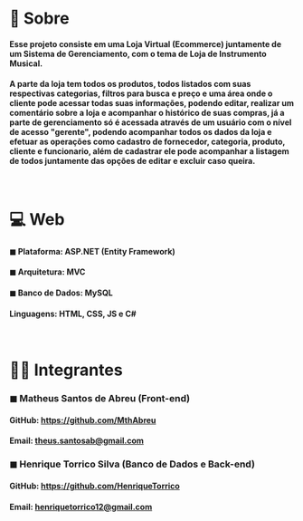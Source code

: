 # 📌 Sobre

#### <p>Esse projeto consiste em uma Loja Virtual (Ecommerce) juntamente de um Sistema de Gerenciamento, com o tema de Loja de Instrumento Musical.</p>

#### <p>A parte da loja tem todos os produtos, todos listados com suas respectivas categorias, filtros para busca e preço e uma área onde o cliente pode acessar todas suas informações, podendo editar, realizar um comentário sobre a loja e acompanhar o histórico de suas compras, já a parte de gerenciamento só é acessada através de um usuário com o nível de acesso "gerente", podendo acompanhar todos os dados da loja e efetuar as operações como cadastro de fornecedor, categoria, produto, cliente e funcionario, além de cadastrar ele pode acompanhar a listagem de todos juntamente das opções de editar e excluir caso queira.</p>

<br>

# 💻 Web
#### ◼ Plataforma: ASP.NET (Entity Framework)<br>
#### ◼ Arquitetura: MVC <br>
#### ◼ Banco de Dados: MySQL<br>
#### Linguagens: HTML, CSS, JS e C#

<br>

# 👨‍💻 Integrantes
### ◼ Matheus Santos de Abreu (Front-end) <br>
#### GitHub: https://github.com/MthAbreu
#### Email: theus.santosab@gmail.com

### ◼ Henrique Torrico Silva (Banco de Dados e Back-end) <br>
#### GitHub: https://github.com/HenriqueTorrico
#### Email: henriquetorrico12@gmail.com
